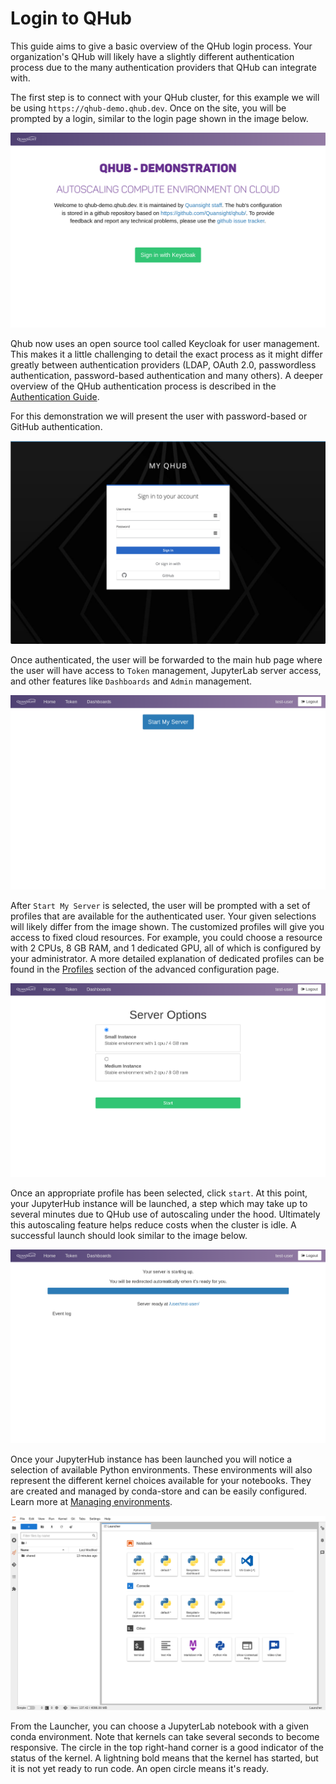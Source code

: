 # Login to QHub

This guide aims to give a basic overview of the QHub login process. Your organization's QHub will likely have a slightly
different authentication process due to the many authentication providers that QHub can integrate with.

The first step is to connect with your QHub cluster, for this example we will be using `https://qhub-demo.qhub.dev`.
Once on the site, you will be prompted by a login, similar to the login page shown in the image below.

![QHub login screen](../images/qhub_login_screen.png)

Qhub now uses an open source tool called Keycloak for user management. This makes it a little challenging to detail the
exact process as it might differ greatly between authentication providers (LDAP, OAuth 2.0, passwordless authentication,
password-based authentication and many others). A deeper overview of the QHub authentication process is described in the
[Authentication Guide](../installation/login.md).

For this demonstration we will present the user with password-based or GitHub authentication.

![QHub Keycloak auth screen](../images/keycloak_qhub_login.png)

Once authenticated, the user will be forwarded to the main hub page where the user will have access to `Token`
management, JupyterLab server access, and other features like `Dashboards` and `Admin` management.

![QHub main hub screen](../images/qhub_main_hub_page.png)

After `Start My Server` is selected, the user will be prompted with a set of profiles that are available for the
authenticated user. Your given selections will likely differ from the image shown. The customized profiles will give you
access to fixed cloud resources. For example, you could choose a resource with 2 CPUs, 8 GB RAM, and 1 dedicated GPU,
all of which is configured by your administrator. A more detailed explanation of dedicated profiles can be found in the
[Profiles](../installation/configuration.md#profiles) section of the advanced configuration page.

![QHub select profile](../images/qhub_select_profile.png)

Once an appropriate profile has been selected, click `start`. At this point, your JupyterHub instance will be launched,
a step which may take up to several minutes due to QHub use of autoscaling under the hood. Ultimately this autoscaling
feature helps reduce costs when the cluster is idle. A successful launch should look similar to the image below.

![QHub start server](../images/qhub_server_start.png)

Once your JupyterHub instance has been launched you will notice a selection of available Python environments. These
environments will also represent the different kernel choices available for your notebooks. They are created and managed
by conda-store and can be easily configured. Learn more at
[Managing environments](../installation/configuration.md#environments).

![QHub kernel selection](../images/qhub_kernel_selection.png)

From the Launcher, you can choose a JupyterLab notebook with a given conda environment. Note that kernels can take
several seconds to become responsive. The circle in the top right-hand corner is a good indicator of the status of the
kernel. A lightning bold means that the kernel has started, but it is not yet ready to run code. An open circle means
it's ready.
